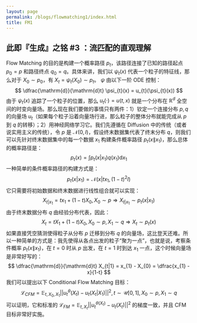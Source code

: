 ```yaml
---
layout: page
permalink: /blogs/flowmatching1/index.html
title: FM1
---
```



## 此即『生成』之铭 #3 ：流匹配的直观理解

Flow Matching 的目的是构建一个概率路径 $p_{t}$，该路径连接了已知的路径起点 $p_{0} = p$ 和路径终点 $q_{0} = q$。具体来讲，我们以 $\psi_{t}(x)$ 代表一个粒子的特征线，那么对于 $X_{0} \sim p_{0}$，有 $X_{t} = \psi_{t}(X_{0}) \sim p_{t}$。 $\psi$ 由以下一阶 ODE 控制：
$$
\dfrac{\mathrm{d}}{\mathrm{d}t} \psi_{t}(x)  = u_{t}(\psi_{t}(x))
$$
由于 $\psi_{t}(x)$ 追踪了一个粒子的位置，那么 $u_{t}(\cdot) = u(t,x)$ 就是一个分布在 $\mathbb{R}^{d}$ 全空间的时变向量场。那么现在我们要做的事情只有两件：1）钦定一个连接分布 $p,q$ 的向量场 $u_{t}$（如果每个粒子沿着向量场行进，那么粒子的整体分布就能完成从 $p$ 到 $q$ 的转移）；2）用神经网络学习它。我们先遵循在 Diffusion 中的传统（或者说实用主义的传统），令 $p$ 是 $\mathcal{N}(0,I)$，假设终末数据集代表了终末分布 $q$，则我们可以先针对终末数据集中的每一个数据 $x_{1}$ 构建条件概率路径 $p_{t}(x\|x_{1})$，那么总体的概率路径是：
$$
p_{t}(x) = \int p_{t}(x|x_{1}) q(x_{1})\mathrm{d}x_{1}
$$
一种简单的条件概率路径的构建方式是：
$$
p_{t}(x|x_{1}) = \mathcal{N}(x|tx_{1},(1-t)^{2} I)
$$
它只需要将初始数据和终末数据进行线性组合就可以实现：
$$
X_{t|x_{1}} = t x_{1} + (1-t )X_{0}, X_{0} \sim p \Rightarrow X_{t|x_{1}} \sim p_{t}(x|x_{1})
$$
由于终末数据分布 $q$ 由经验分布代表，因此：
$$
X_{t}  = t X_{1}  + (1-t) X_{0} , X_{0} \sim p ,X_{1}\sim q  \Rightarrow X_{t} \sim p_{t}(x)
$$
如果直接凭空猜测使得粒子从分布 $p$ 迁移到分布 $q$ 的向量场，这比登天还难。所以一种简单的方式是：我先使得从各点出发的粒子“聚为一点”，也就是说，考察条件概率 $p_{t}(x\|x_{1})$，在 $t=0$ 时从 $p$ 出发，在 $t=1$ 时到达 $x_{1}$ 一点，这个时候向量场是非常好写的：
$$
\dfrac{\mathrm{d}}{\mathrm{d}t} X_{t|1} = x_{1}  - X_{0} = \dfrac{x_{1} - x}{1-t}
$$
我们可以提出以下 Conditional Flow Matching 目标：
$$
\mathcal{L}_{CFM} = \mathbb{E}_{t, X_{0},X_{1}} ||u_{t}^{\theta}(X_{t}) - u_{t}(X_{t}|X_{1})||^{2} , t \sim \mathcal{U}[0,1], X_{0}\sim p , X_{1}\sim q
$$
可以证明，它和标准的 $\mathcal{L}_{FM}= \mathbb{E}_{t,X_{t}}||u_{t}^{\theta(X_{t})}- u_{t}(X_{t})||^{2}$ 的梯度一致，并且 CFM 目标非常好实施。



